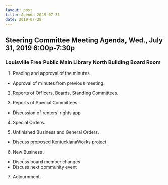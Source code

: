 ```yaml
---
layout: post
title: Agenda 2019-07-31
date: 2019-07-28
---
```


## Steering Committee Meeting Agenda, Wed., July 31, 2019 6:00p-7:30p
### Louisville Free Public Main Library North Building Board Room

1. Reading and approval of the minutes.
  * Approval of minutes from previous meeting.

2. Reports of Officers, Boards, Standing Committees.
	
3. Reports of Special Committees.
  * Discussion of renters' rights app

4. Special Orders.

5. Unfinished Business and General Orders.
  * Discuss proposed KentuckianaWorks project

6. New Business.
  * Discuss board member changes
  * Discuss next community event

7. Adjournment.
